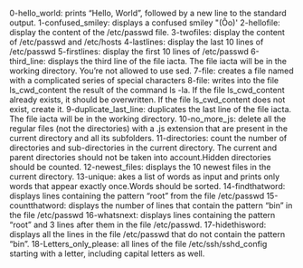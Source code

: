 0-hello_world: prints “Hello, World”, followed by a new line to the standard output.
1-confused_smiley: displays a confused smiley "(Ôo)'
2-hellofile: display the content of the /etc/passwd file.
3-twofiles: display the content of /etc/passwd and /etc/hosts
4-lastlines: display the last 10 lines of /etc/passwd
5-firstlines: display the first 10 lines of /etc/passwd
6-third_line: displays the third line of the file iacta. The file iacta will be in the working directory. You’re not allowed to use sed.
7-file: creates a file named with a complicated series of special characters
8-file: writes into the file ls_cwd_content the result of the command ls -la. If the file ls_cwd_content already exists, it should be overwritten. If the file ls_cwd_content does not exist, create it.
9-duplicate_last_line: duplicates the last line of the file iacta. The file iacta will be in the working directory.
10-no_more_js: delete all the regular files (not the directories) with a .js extension that are present in the current directory and all its subfolders.
11-directories: count the number of directories and sub-directories in the current directory. The current and parent directories should not be taken into account.Hidden directories should be counted.
12-newest_files: displays the 10 newest files in the current directory.
13-unique: akes a list of words as input and prints only words that appear exactly once.Words should be sorted.
14-findthatword: displays lines containing the pattern “root” from the file /etc/passwd
15-countthatword: displays the number of lines that contain the pattern “bin” in the file /etc/passwd
16-whatsnext: displays lines containing the pattern “root” and 3 lines after them in the file /etc/passwd.
17-hidethisword: displays all the lines in the file /etc/passwd that do not contain the pattern “bin”.
18-Letters_only_please: all lines of the file /etc/ssh/sshd_config starting with a letter, including capital letters as well.
